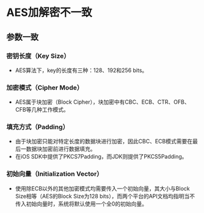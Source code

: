 # AES加解密不一致

## 参数一致

### 密钥长度（Key Size）

* AES算法下，key的长度有三种：128、192和256 bits。

### 加密模式（Cipher Mode）

* AES属于块加密（Block Cipher），块加密中有CBC、ECB、CTR、OFB、CFB等几种工作模式。

### 填充方式（Padding）

* 由于块加密只能对特定长度的数据块进行加密，因此CBC、ECB模式需要在最后一数据块加密前进行数据填充。
* 在iOS SDK中提供了PKCS7Padding，而JDK则提供了PKCS5Padding。

### 初始向量（Initialization Vector）

* 使用除ECB以外的其他加密模式均需要传入一个初始向量，其大小与Block Size相等（AES的Block Size为128 bits），而两个平台的API文档均指明当不传入初始向量时，系统将默认使用一个全0的初始向量。
